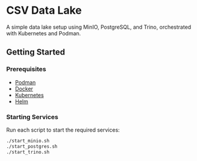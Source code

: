 # CSV Data Lake

A simple data lake setup using MinIO, PostgreSQL, and Trino, orchestrated with Kubernetes and Podman.

## Getting Started

### Prerequisites

- [Podman](https://podman.io/)
- [Docker](https://docker.com)
- [Kubernetes](https://kubernetes.io/)
- [Helm](https://helm.sh/)

### Starting Services

Run each script to start the required services:

```sh
./start_minio.sh
./start_postgres.sh
./start_trino.sh